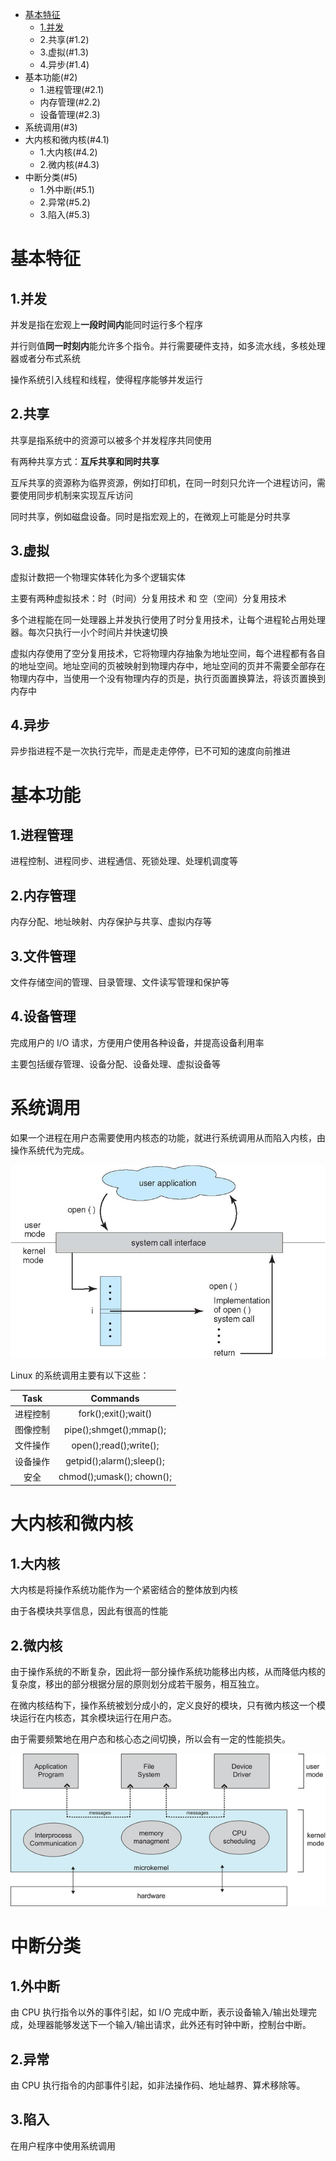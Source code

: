 + [基本特征](#1)
  + [1.并发](#1.1)
  + 2.共享(#1.2)
  + 3.虚拟(#1.3)
  + 4.异步(#1.4)
+ 基本功能(#2)
  + 1.进程管理(#2.1)
  + 内存管理(#2.2)
  + 设备管理(#2.3)
+ 系统调用(#3)
+ 大内核和微内核(#4.1)
  + 1.大内核(#4.2)
  + 2.微内核(#4.3)
+ 中断分类(#5)
  + 1.外中断(#5.1)
  + 2.异常(#5.2)
  + 3.陷入(#5.3)
  
# 基本特征 <span id = "1"> <span>
## <span id ="1.1">1.并发</span>
并发是指在宏观上**一段时间内**能同时运行多个程序  

并行则值**同一时刻内**能允许多个指令。并行需要硬件支持，如多流水线，多核处理器或者分布式系统  

操作系统引入线程和线程，使得程序能够并发运行
## 2.共享 <span id = "1.2"> <span>
共享是指系统中的资源可以被多个并发程序共同使用  

有两种共享方式：**互斥共享和同时共享**  

互斥共享的资源称为临界资源，例如打印机，在同一时刻只允许一个进程访问，需要使用同步机制来实现互斥访问  

同时共享，例如磁盘设备。同时是指宏观上的，在微观上可能是分时共享  

## 3.虚拟<span id = "1.3"> <span>
虚拟计数把一个物理实体转化为多个逻辑实体  

主要有两种虚拟技术：时（时间）分复用技术  和 空（空间）分复用技术  

多个进程能在同一处理器上并发执行使用了时分复用技术，让每个进程轮占用处理器。每次只执行一小个时间片并快速切换  

虚拟内存使用了空分复用技术，它将物理内存抽象为地址空间，每个进程都有各自的地址空间。地址空间的页被映射到物理内存中，地址空间的页并不需要全部存在物理内存中，当使用一个没有物理内存的页是，执行页面置换算法，将该页置换到内存中

## 4.异步<span id = "1.4"> <span>
异步指进程不是一次执行完毕，而是走走停停，已不可知的速度向前推进

# 基本功能<span id = "2"> <span>
## 1.进程管理<span id = "2.1"> <span>
进程控制、进程同步、进程通信、死锁处理、处理机调度等
## 2.内存管理<span id = "2.2"> <span>
内存分配、地址映射、内存保护与共享、虚拟内存等
## 3.文件管理<span id = "2.3"> <span>
文件存储空间的管理、目录管理、文件读写管理和保护等
## 4.设备管理<span id = "2.4"> <span>
完成用户的 I/O 请求，方便用户使用各种设备，并提高设备利用率

主要包括缓存管理、设备分配、设备处理、虚拟设备等

# 系统调用<span id = "3"> <span>
如果一个进程在用户态需要使用内核态的功能，就进行系统调用从而陷入内核，由操作系统代为完成。

![avatar](/pic/tGPV0.png)

Linux 的系统调用主要有以下这些：

| Task | Commands |  
| :--: | :--:|  
| 进程控制 | fork();exit();wait() |
| 图像控制 | pipe();shmget();mmap(); |  
| 文件操作 | open();read();write(); |
| 设备操作 | getpid();alarm();sleep(); |
| 安全 | chmod();umask(); chown();|


# 大内核和微内核<span id = "4"> <span>
## 1.大内核<span id = "4.1"> <span>
大内核是将操作系统功能作为一个紧密结合的整体放到内核

由于各模块共享信息，因此有很高的性能

## 2.微内核<span id = "4.2"> <span>
由于操作系统的不断复杂，因此将一部分操作系统功能移出内核，从而降低内核的复杂度，移出的部分根据分层的原则划分成若干服务，相互独立。

在微内核结构下，操作系统被划分成小的，定义良好的模块，只有微内核这一个模块运行在内核态，其余模块运行在用户态。

由于需要频繁地在用户态和核心态之间切换，所以会有一定的性能损失。  

![avatar](/pic/2_14_microkernelArchitecture.jpg)

# 中断分类<span id = "5"> <span>
## 1.外中断<span id = "5.1"> <span>
由 CPU 执行指令以外的事件引起，如 I/O 完成中断，表示设备输入/输出处理完成，处理器能够发送下一个输入/输出请求，此外还有时钟中断，控制台中断。
## 2.异常<span id = "5.2"> <span>
由 CPU 执行指令的内部事件引起，如非法操作码、地址越界、算术移除等。
## 3.陷入<span id = "5.3"> <span>
在用户程序中使用系统调用

